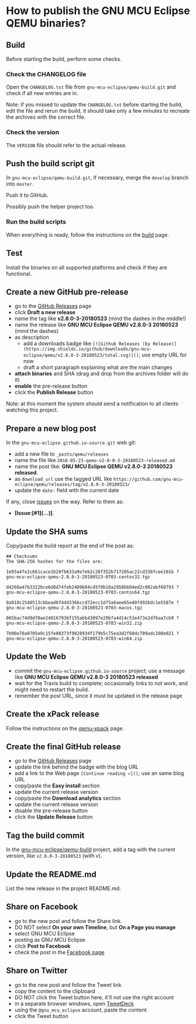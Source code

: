 # How to publish the GNU MCU Eclipse QEMU binaries?

## Build

Before starting the build, perform some checks.

### Check the CHANGELOG file

Open the `CHANGELOG.txt` file from `gnu-mcu-eclipse/qemu-build.git` 
and check if all new entries are in.

Note: if you missed to update the `CHANGELOG.txt` before starting the build, 
edit the file and rerun the build, it should take only a few minutes to 
recreate the archives with the correct file.

### Check the version

The `VERSION` file should refer to the actual release.

## Push the build script git

In `gnu-mcu-eclipse/qemu-build.git`, if necessary, merge 
the `develop` branch into `master`.

Push it to GitHub.

Possibly push the helper project too.

### Run the build scripts

When everything is ready, follow the instructions on the 
[build](https://github.com/gnu-mcu-eclipse/qemu-build/blob/master/README.md) 
page.

## Test

Install the binaries on all supported platforms and check if they are 
functional.

## Create a new GitHub pre-release

- go to the [GitHub Releases](https://github.com/gnu-mcu-eclipse/qemu/releases) page
- click **Draft a new release**
- name the tag like **v2.8.0-3-20180523** (mind the dashes in the middle!)
- name the release like **GNU MCU Eclipse QEMU v2.8.0-3 20180523** 
(mind the dashes)
- as description
  - add a downloads badge like `[![Github Releases (by Release)](https://img.shields.io/github/downloads/gnu-mcu-eclipse/qemu/v2.8.0-3-20180523/total.svg)]()`; use empty URL for now
  - draft a short paragraph explaining what are the main changes
- **attach binaries** and SHA (drag and drop from the archives folder will do it)
- **enable** the pre-release button
- click the **Publish Release** button

Note: at this moment the system should send a notification to all clients watching this project.


## Prepare a new blog post 

In the `gnu-mcu-eclipse.github.io-source.git` web git:

- add a new file to `_posts/qemu/releases`
- name the file like `2018-05-23-qemu-v2-8-0-3-20180523-released.md`
- name the post like: **GNU MCU Eclipse QEMU v2.8.0-3 20180523 released**.
- as `download_url` use the tagged URL like `https://github.com/gnu-mcu-eclipse/qemu/releases/tag/v2.8.0-3-20180523/` 
- update the `date:` field with the current date

If any, close [issues](https://github.com/gnu-mcu-eclipse/qemu/issues) 
on the way. Refer to them as:

- **[Issue:\[#1\]\(...\)]**.

## Update the SHA sums

Copy/paste the build report at the end of the post as:

```console
## Checksums
The SHA-256 hashes for the files are:

1e93a4fe2c661cace1b28fb633a9e7eb2c20f352b717205ac22cd338fcee101b ?
gnu-mcu-eclipse-qemu-2.8.0-3-20180523-0703-centos32.tgz

d4260a47b3322bce6d8d74feb2409b04c45f0b18a2958bb04ed2c802abf60793 ?
gnu-mcu-eclipse-qemu-2.8.0-3-20180523-0703-centos64.tgz

0a910c2548513cbbead6f4dd3366ccd72ecc1d75a6aee65e40fd92bdc1e5587e ?
gnu-mcu-eclipse-qemu-2.8.0-3-20180523-0703-macos.tgz

065bac74d9d70ae240167936f155abb43097e29b7a4d14c53e473e2d76aa7cb9 ?
gnu-mcu-eclipse-qemu-2.8.0-3-20180523-0703-win32.zip

7b90e76a0705e9c15fe80373f9028934f179b5c75ea3d2f60dc709adc280e021 ?
gnu-mcu-eclipse-qemu-2.8.0-3-20180523-0703-win64.zip
```

## Update the Web

- commit the `gnu-mcu-eclipse.github.io-source` project; use a message 
like **GNU MCU Eclipse QEMU v2.8.0-3 20180523 released**
- wait for the Travis build to complete; occasionally links to not work,
 and might need to restart the build.
- remember the post URL, since it must be updated in the release page

## Create the xPack release

Follow the instructions on the 
[qemu-xpack](https://github.com/gnu-mcu-eclipse/qemu-xpack/blob/xpack/README.md#maintainer-info)
page.

## Create the final GitHub release

- go to the [GitHub Releases](https://github.com/gnu-mcu-eclipse/qemu/releases) page
- update the link behind the badge with the blog URL
- add a link to the Web page `[Continue reading »]()`; use an same blog URL
- copy/paste the **Easy install** section
- update the current release version
- copy/paste the **Download analytics** section
- update the current release version
- disable the pre-release button
- click the **Update Release** button

## Tag the build commit

In the [gnu-mcu-eclipse/qemu-build](https://github.com/gnu-mcu-eclipse/qemu-build)
project, add a tag with the current version, like `v2.8.0-3-20180523` (with *v*).

## Update the README.md

List the new release in the project README.md.

## Share on Facebook

- go to the new post and follow the Share link.
- DO NOT select **On your own Timeline**, but **On a Page you manage**
- select GNU MCU Eclipse
- posting as GNU MCU Eclipse
- click **Post to Facebook**
- check the post in the [Facebook page](https://www.facebook.com/gnu-mcu-eclipse)

## Share on Twitter

* go to the new post and follow the Tweet link
* copy the content to the clipboard
* DO NOT click the Tweet button here, it'll not use the right account
* in a separate browser windows, open [TweetDeck](https://tweetdeck.twitter.com/)
* using the `@gnu_mcu_eclipse` account, paste the content
* click the Tweet button
